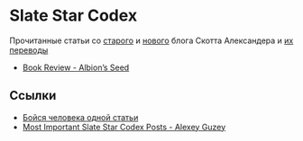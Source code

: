 # Slate Star Codex

Прочитанные статьи со [старого](https://slatestarcodex.com/) и [нового](https://astralcodexten.substack.com/) блога Скотта Александера и [их переводы](https://lesswrong.ru/%D0%A1%D1%82%D0%B0%D1%82%D1%8C%D0%B8_%D0%A1%D0%BA%D0%BE%D1%82%D1%82%D0%B0_%D0%90%D0%BB%D0%B5%D0%BA%D1%81%D0%B0%D0%BD%D0%B4%D0%B5%D1%80%D0%B0)

- [Book Review - Albion’s Seed](Book%20Review%20-%20Albion’s%20Seed.md)

## Ссылки

- [Бойся человека одной статьи](https://medach.pro/post/1499)
- [Most Important Slate Star Codex Posts - Alexey Guzey](https://guzey.com/favorite/slate-star-codex/)